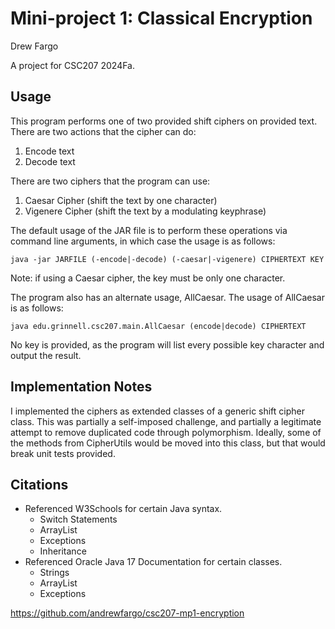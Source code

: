# Mini-project 1: Classical Encryption

Drew Fargo

A project for CSC207 2024Fa.

## Usage

This program performs one of two provided shift ciphers on provided text.
There are two actions that the cipher can do:

1. Encode text
2. Decode text

There are two ciphers that the program can use:

1. Caesar Cipher (shift the text by one character)
2. Vigenere Cipher (shift the text by a modulating keyphrase)

The default usage of the JAR file is to perform these operations via command line arguments,
in which case the usage is as follows:

```
java -jar JARFILE (-encode|-decode) (-caesar|-vigenere) CIPHERTEXT KEY
```

Note: if using a Caesar cipher, the key must be only one character.

The program also has an alternate usage, AllCaesar. The usage of AllCaesar is as follows:

```
java edu.grinnell.csc207.main.AllCaesar (encode|decode) CIPHERTEXT
```

No key is provided, as the program will list every possible key character and output the result.

## Implementation Notes

I implemented the ciphers as extended classes of a generic shift cipher class.
This was partially a self-imposed challenge, and partially a legitimate attempt to
remove duplicated code through polymorphism.
Ideally, some of the methods from CipherUtils would be moved into this class,
but that would break unit tests provided.

## Citations

- Referenced W3Schools for certain Java syntax.
  - Switch Statements
  - ArrayList
  - Exceptions
  - Inheritance
- Referenced Oracle Java 17 Documentation for certain classes.
  - Strings
  - ArrayList
  - Exceptions
  
<https://github.com/andrewfargo/csc207-mp1-encryption>
